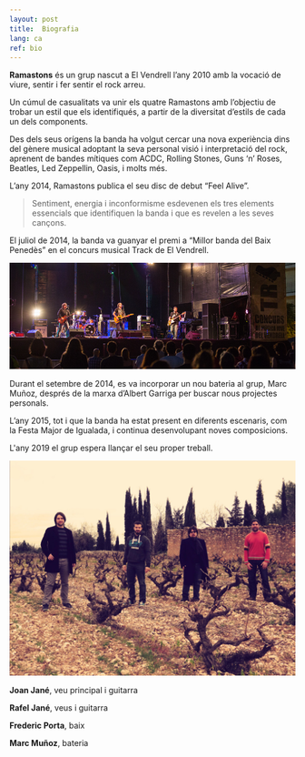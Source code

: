 ```yaml
---
layout: post
title:  Biografia
lang: ca
ref: bio
---
```


**Ramastons** és un grup nascut a El Vendrell l’any 2010 amb la vocació de viure, sentir i fer sentir el rock arreu.

Un cúmul de casualitats va unir els quatre Ramastons amb l’objectiu de trobar un estil que els identifiqués, a partir de la diversitat d’estils de cada un dels components.

Des dels seus orígens la banda ha volgut cercar una nova experiència dins del gènere musical adoptant la seva personal visió i interpretació del rock, aprenent de bandes mítiques com ACDC, Rolling Stones, Guns ‘n’ Roses, Beatles, Led Zeppellin, Oasis, i molts més.

L’any 2014, Ramastons publica el seu disc de debut “Feel Alive”.

> Sentiment, energia i inconformisme esdevenen els tres elements essencials que identifiquen la banda i que es revelen a les seves cançons.

El juliol de 2014, la banda va guanyar el premi a “Millor banda del Baix Penedès” en el concurs musical Track de El Vendrell.

![Ramastons al TRACK](/assets/images/banda/ramastons-track-2014.png)

Durant el setembre de 2014, es va incorporar un nou bateria al grup, Marc Muñoz, després de la marxa d’Albert Garriga per buscar nous projectes personals.

L’any 2015, tot i que la banda ha estat present en diferents escenaris, com la Festa Major de Igualada, i continua desenvolupant noves composicions.

L'any 2019 el grup espera llançar el seu proper treball.

![Ramastons banda](/assets/images/banda/ramastons-vinya-3.jpg)

**Joan Jané**, veu principal i guitarra

**Rafel Jané**, veus i guitarra

**Frederic Porta**, baix

**Marc Muñoz**, bateria
